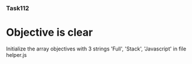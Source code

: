 ### Task112

# Objective is clear

<p>
        Initialize the array objectives with 3 strings 'Full', 'Stack', 'Javascript' in file helper.js
</p>